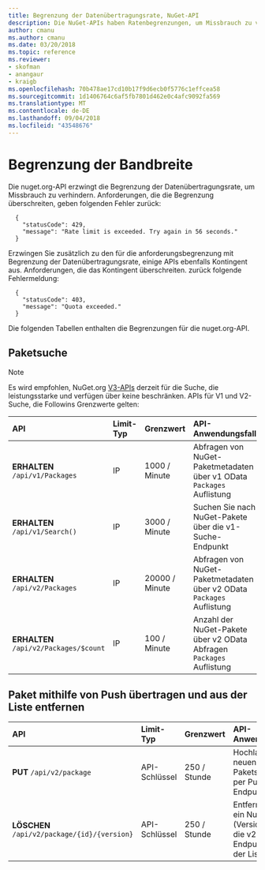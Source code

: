 ```yaml
---
title: Begrenzung der Datenübertragungsrate, NuGet-API
description: Die NuGet-APIs haben Ratenbegrenzungen, um Missbrauch zu verhindern.
author: cmanu
ms.author: cmanu
ms.date: 03/20/2018
ms.topic: reference
ms.reviewer:
- skofman
- anangaur
- kraigb
ms.openlocfilehash: 70b478ae17cd10b17f9d6ecb0f5776c1effcea58
ms.sourcegitcommit: 1d1406764c6af5fb7801d462e0c4afc9092fa569
ms.translationtype: MT
ms.contentlocale: de-DE
ms.lasthandoff: 09/04/2018
ms.locfileid: "43548676"
---
```

# <a name="rate-limits"></a>Begrenzung der Bandbreite

Die nuget.org-API erzwingt die Begrenzung der Datenübertragungsrate, um Missbrauch zu verhindern. Anforderungen, die die Begrenzung überschreiten, geben folgenden Fehler zurück: 

  ~~~
    {
      "statusCode": 429,
      "message": "Rate limit is exceeded. Try again in 56 seconds."
    }
  ~~~

Erzwingen Sie zusätzlich zu den für die anforderungsbegrenzung mit Begrenzung der Datenübertragungsrate, einige APIs ebenfalls Kontingent aus. Anforderungen, die das Kontingent überschreiten. zurück folgende Fehlermeldung:

  ~~~
    {
      "statusCode": 403,
      "message": "Quota exceeded."
    }
  ~~~

Die folgenden Tabellen enthalten die Begrenzungen für die nuget.org-API.

## <a name="package-search"></a>Paketsuche

> [!Note]
> Es wird empfohlen, NuGet.org [V3-APIs](https://docs.microsoft.com/nuget/api/search-query-service-resource) derzeit für die Suche, die leistungsstarke und verfügen über keine beschränken. APIs für V1 und V2-Suche, die Followins Grenzwerte gelten:


| API | Limit-Typ | Grenzwert | API-Anwendungsfall |
|:---|:---|:---|:---|
**ERHALTEN** `/api/v1/Packages` | IP | 1000 / Minute | Abfragen von NuGet-Paketmetadaten über v1 OData `Packages` Auflistung |
**ERHALTEN** `/api/v1/Search()` | IP | 3000 / Minute | Suchen Sie nach NuGet-Pakete über die v1-Suche-Endpunkt | 
**ERHALTEN** `/api/v2/Packages` | IP | 20000 / Minute | Abfragen von NuGet-Paketmetadaten über v2 OData `Packages` Auflistung | 
**ERHALTEN** `/api/v2/Packages/$count` | IP | 100 / Minute | Anzahl der NuGet-Pakete über v2 OData Abfragen `Packages` Auflistung | 

## <a name="package-push-and-unlist"></a>Paket mithilfe von Push übertragen und aus der Liste entfernen

| API | Limit-Typ | Grenzwert | API-Anwendungsfall | 
|:---|:---|:---|:--- |
**PUT** `/api/v2/package` | API-Schlüssel | 250 / Stunde | Hochladen eines neuen NuGet-Pakets (Version) per Push-v2-Endpunkt 
**LÖSCHEN** `/api/v2/package/{id}/{version}` | API-Schlüssel | 250 / Stunde | Entfernen Sie ein NuGet-Paket (Version) über die v2-Endpunkt aus der Liste 
